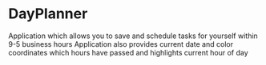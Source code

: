 # DayPlanner
Application which allows you to save and schedule tasks for yourself within 9-5 business hours
Application also provides current date and color coordinates which hours have passed and highlights current hour of day